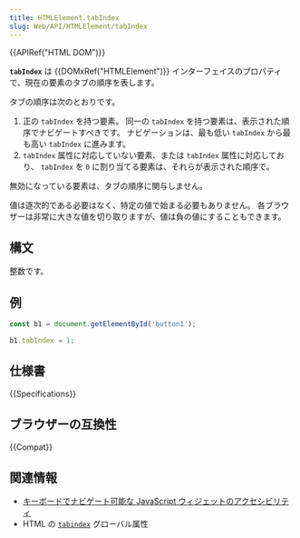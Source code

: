 ```yaml
---
title: HTMLElement.tabIndex
slug: Web/API/HTMLElement/tabIndex
---
```

{{APIRef("HTML DOM")}}

**`tabIndex`** は {{DOMxRef("HTMLElement")}} インターフェイスのプロパティで、現在の要素のタブの順序を表します。

タブの順序は次のとおりです。

1. 正の `tabIndex` を持つ要素。 同一の `tabIndex` を持つ要素は、表示された順序でナビゲートすべきです。 ナビゲーションは、最も低い `tabIndex` から最も高い `tabIndex` に進みます。
2. `tabIndex` 属性に対応していない要素、または `tabIndex` 属性に対応しており、 `tabIndex` を `0` に割り当てる要素は、それらが表示された順序で。

無効になっている要素は、タブの順序に関与しません。

値は逐次的である必要はなく、特定の値で始まる必要もありません。 各ブラウザーは非常に大きな値を切り取りますが、値は負の値にすることもできます。

## 構文

整数です。

## 例

```js
const b1 = document.getElementById('button1');

b1.tabIndex = 1;
```

## 仕様書

{{Specifications}}

## ブラウザーの互換性

{{Compat}}

## 関連情報

- [キーボードでナビゲート可能な JavaScript ウィジェットのアクセシビリティ](/ja/docs/Web/Accessibility/Keyboard-navigable_JavaScript_widgets)
- HTML の [`tabindex`](/ja/docs/Web/HTML/Global_attributes/tabindex) グローバル属性
